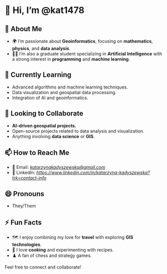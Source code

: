 # 👋 Hi, I’m @kat1478

## 👀 About Me
- 🌍 I’m passionate about **Geoinformatics**, focusing on **mathematics**, **physics**, and **data analysis**.
- 🤖🤖 I’m also a graduate student specializing in **Artificial Intelligence** with a strong interest in **programming** and **machine learning**. 

## 🌱 Currently Learning
- Advanced algorithms and machine learning techniques.
- Data visualization and geospatial data processing.
- Integration of AI and geoinformatics.

## 💞️ Looking to Collaborate
- **AI-driven geospatial projects.**
- Open-source projects related to data analysis and visualization.
- Anything involving **data science** or **GIS**.

## 📫 How to Reach Me
- 📧 Email: *katarzynakadyszewska@gmail.com*
- 💬 LinkedIn: *https://www.linkedin.com/in/katarzyna-kadyszewska?trk=contact-info*
  
## 😄 Pronouns
- They/Them

## ⚡ Fun Facts
- 🗺️ I enjoy combining my love for **travel** with exploring **GIS technologies**.
- 🍳 I love **cooking** and experimenting with recipes.
- ♟️ A fan of chess and strategy games.

Feel free to connect and collaborate!
